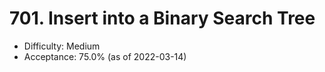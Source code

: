 # 701. Insert into a Binary Search Tree
- Difficulty: Medium
- Acceptance: 75.0% (as of 2022-03-14)
